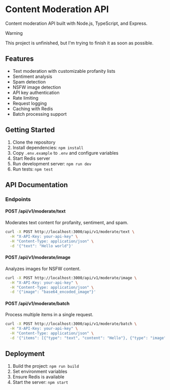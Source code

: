 # Content Moderation API

Сontent moderation API built with Node.js, TypeScript, and Express.

> [!WARNING]  
> This project is unfinished, but I'm trying to finish it as soon as possible.

## Features

- Text moderation with customizable profanity lists
- Sentiment analysis
- Spam detection
- NSFW image detection
- API key authentication
- Rate limiting
- Request logging
- Caching with Redis
- Batch processing support

## Getting Started

1. Clone the repository
2. Install dependencies: `npm install`
3. Copy `.env.example` to `.env` and configure variables
4. Start Redis server
5. Run development server: `npm run dev`
6. Run tests: `npm test`

## API Documentation

### Endpoints

#### POST /api/v1/moderate/text
Moderates text content for profanity, sentiment, and spam.

```bash
curl -X POST http://localhost:3000/api/v1/moderate/text \
  -H "X-API-Key: your-api-key" \
  -H "Content-Type: application/json" \
  -d '{"text": "Hello world"}'
```

#### POST /api/v1/moderate/image
Analyzes images for NSFW content.

```bash
curl -X POST http://localhost:3000/api/v1/moderate/image \
  -H "X-API-Key: your-api-key" \
  -H "Content-Type: application/json" \
  -d '{"image": "base64_encoded_image"}'
```

#### POST /api/v1/moderate/batch
Process multiple items in a single request.

```bash
curl -X POST http://localhost:3000/api/v1/moderate/batch \
  -H "X-API-Key: your-api-key" \
  -H "Content-Type: application/json" \
  -d '{"items": [{"type": "text", "content": "Hello"}, {"type": "image", "content": "base64_image"}]}'
```

## Deployment

1. Build the project: `npm run build`
2. Set environment variables
3. Ensure Redis is available
4. Start the server: `npm start`
